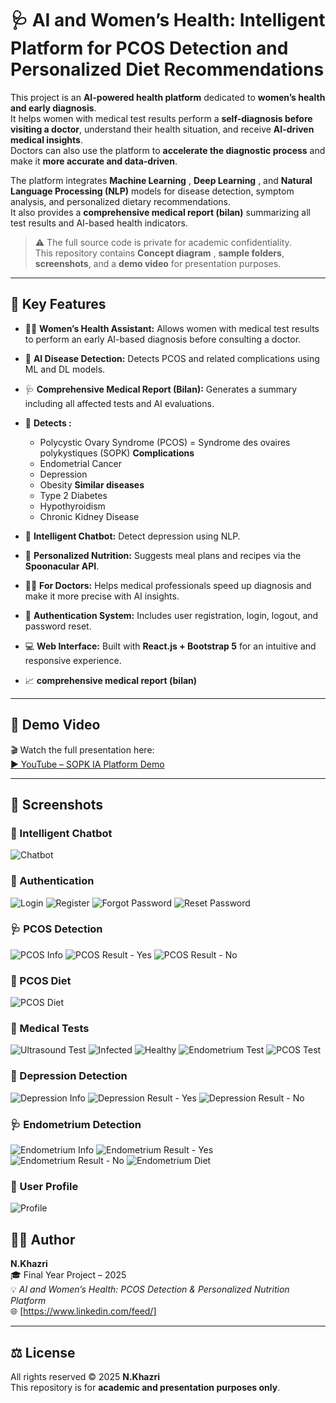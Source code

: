 # 🩺 AI and Women’s Health: Intelligent Platform for PCOS Detection and Personalized Diet Recommendations

This project is an **AI-powered health platform** dedicated to **women’s health and early diagnosis**.  
It helps women  with medical test results perform a **self-diagnosis before visiting a doctor**, understand their health situation, and receive **AI-driven medical insights**.  
Doctors can also use the platform to **accelerate the diagnostic process** and make it **more accurate and data-driven**.

The platform integrates **Machine Learning** , **Deep Learning** , and **Natural Language Processing (NLP)** models for disease detection, symptom analysis, and personalized dietary recommendations.  
It also provides a **comprehensive medical report (bilan)** summarizing all test results and AI-based health indicators.

> ⚠️ The full source code is private for academic confidentiality.  
> This repository contains **Concept diagram** , **sample folders**, **screenshots**, and a **demo video** for presentation purposes.

---

## 🚀 Key Features

- 👩‍⚕️ **Women’s Health Assistant:** Allows women  with medical test results to perform an early AI-based diagnosis before consulting a doctor.
- 🧠 **AI Disease Detection:** Detects PCOS and related complications using ML and DL models.  
- 🩺 **Comprehensive Medical Report (Bilan):** Generates a summary including all affected tests and AI evaluations.  
- 🧬 **Detects :**
  - Polycystic Ovary Syndrome (PCOS) = Syndrome des ovaires polykystiques (SOPK)
   **Complications**
  - Endometrial Cancer
  - Depression
  - Obesity
   **Similar diseases**
  - Type 2 Diabetes
  - Hypothyroidism
  - Chronic Kidney Disease
  
- 💬 **Intelligent Chatbot:** Detect depression using NLP.  
- 🍎 **Personalized Nutrition:** Suggests meal plans and recipes via the **Spoonacular API**.  
- 👨‍⚕️ **For Doctors:** Helps medical professionals speed up diagnosis and make it more precise with AI insights.  
- 🔐 **Authentication System:** Includes user registration, login, logout, and password reset.  
- 💻 **Web Interface:** Built with **React.js + Bootstrap 5** for an intuitive and responsive experience.
- 📈 **comprehensive medical report (bilan)**

---

## 🎥 Demo Video

🎬 Watch the full presentation here:  
[▶️ YouTube – SOPK IA Platform Demo](https://www.youtube.com/watch?v=cusfKSZi1do)

---

## 📸 Screenshots

### 🧠 Intelligent Chatbot
![Chatbot](./screenshots/chatboot.png)

### 🔑 Authentication
![Login](./screenshots/connecter.png)
![Register](./screenshots/inscrire.png)
![Forgot Password](./screenshots/motoublier.png)
![Reset Password](./screenshots/reinitialmot.png)


### 🩺 PCOS Detection
![PCOS Info](./screenshots/sopkinfos.png)
![PCOS Result - Yes](./screenshots/resultsopkoui.png)
![PCOS Result - No](./screenshots/resultsopknon.png)

### 🥗 PCOS Diet
![PCOS Diet](./screenshots/regimesopk.png)


### 🧪 Medical Tests
![Ultrasound Test](./screenshots/testecho.png)
![Infected](./screenshots/resultatechoinfecte.png)
![Healthy](./screenshots/resultechosain.png)
![Endometrium Test](./screenshots/testendometre.png)
![PCOS Test](./screenshots/testsopk.png)

### 🧠 Depression Detection
![Depression Info](./screenshots/depressioinfo.png)
![Depression Result - Yes](./screenshots/resdepressionoui.png)
![Depression Result - No](./screenshots/resdepressionnon.png)


### 🩺 Endometrium Detection
![Endometrium Info](./screenshots/endometreinfos.png)
![Endometrium Result - Yes](./screenshots/resultatendometreoui.png)
![Endometrium Result - No](./screenshots/resultatendometrenon.png)
![Endometrium Diet](./screenshots/regimeendometre.png)

### 👤 User Profile
![Profile](./screenshots/profil.png)



## 👩‍💻 Author

**N.Khazri**  
🎓 Final Year Project – 2025  
💡 *AI and Women’s Health: PCOS Detection & Personalized Nutrition Platform*  
🌐 [https://www.linkedin.com/feed/]

---

## ⚖️ License

All rights reserved © 2025 **N.Khazri**  
This repository is for **academic and presentation purposes only**.  


